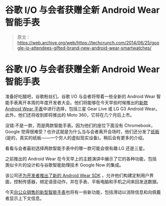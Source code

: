 # 谷歌 I/O 与会者获赠全新 Android Wear 智能手表 

> 原文：<https://web.archive.org/web/https://techcrunch.com/2014/06/25/google-io-attendees-gifted-brand-new-android-wear-smartwatches/>

# 谷歌 I/O 与会者获赠全新 Android Wear 智能手表

准备好吃醋吧，谷歌粉丝们。谷歌 I/O 与会者将带着一些全新的 Android Wear 智能手表离开本周的年度开发者大会。他们将能够在今天早些时候推出的[新款 Android Wear 手表](https://web.archive.org/web/20221007072458/https://beta.techcrunch.com/2014/06/25/the-first-android-wear-smartwatches-will-go-on-sale-today/)中进行选择，包括三星 Gear Live 或 LG G3 Android Wear。此外，他们还将收到即将推出的 Moto 360，它将在几个月后上市。

没错:不是一款，而是两款智能手表。因为他们的座位下面没有 Chromebook，Google 觉得很难受？也许这就是为什么当与会者离开会场时，他们还分发了[纸板](https://web.archive.org/web/20221007072458/https://developers.google.com/cardboard/)(是的，真实的纸板——一个穷人的虚拟现实设备)。稍后会有更多的介绍。

看看与会者最初选择两款智能手表中的哪一款可能会很有趣:LG 还是三星。

之前推出的 Android Wear 在今天早上的主题演讲中展示了它的各种功能，包括类似卡片的设计和与谷歌智能助理技术 Google Now 的集成。

该公司还[为开发者推出了新的 Android Wear SDK](https://web.archive.org/web/20221007072458/https://beta.techcrunch.com/2014/06/25/google-launches-full-android-wear-sdk-lets-developers-create-custom-uis-and-access-sensors/) ，允许他们构建定制用户界面，控制传感器，绑定语音动作，并在手表、平板电脑和手机之间来回发送数据。

今天[向公众销售的新型智能手表](https://web.archive.org/web/20221007072458/https://beta.techcrunch.com/2014/06/25/the-first-android-wear-smartwatches-will-go-on-sale-today/)也将有一些新功能，包括滑动以消除信息和向佩戴者显示上下文信息。